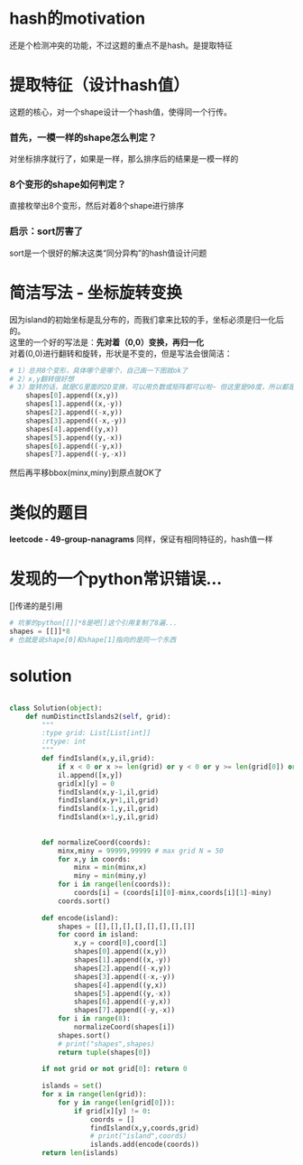 # hash的motivation
还是个检测冲突的功能，不过这题的重点不是hash。是提取特征

# 提取特征（设计hash值）
这题的核心，对一个shape设计一个hash值，使得同一个行传。
### 首先，一模一样的shape怎么判定？
对坐标排序就行了，如果是一样，那么排序后的结果是一模一样的
### 8个变形的shape如何判定？
直接枚举出8个变形，然后对着8个shape进行排序
### 启示：sort厉害了
sort是一个很好的解决这类“同分异构”的hash值设计问题

# 简洁写法 - 坐标旋转变换
因为island的初始坐标是乱分布的，而我们拿来比较的手，坐标必须是归一化后的。  
这里的一个好的写法是：**先对着（0,0）变换，再归一化**  
对着(0,0)进行翻转和旋转，形状是不变的，但是写法会很简洁：
```py
# 1）总共8个变形，具体哪个是哪个，自己画一下图就ok了
# 2）x,y翻转很好想
# 3）旋转的话，就是CG里面的2D变换，可以用负数或矩阵都可以啦~ 但这里是90度，所以都是x,-x,y,-y一样的很工整
    shapes[0].append((x,y))
    shapes[1].append((x,-y))
    shapes[2].append((-x,y))
    shapes[3].append((-x,-y))
    shapes[4].append((y,x))
    shapes[5].append((y,-x))
    shapes[6].append((-y,x))
    shapes[7].append((-y,-x))
```
然后再平移bbox(minx,miny)到原点就OK了

# 类似的题目
**leetcode - 49-group-nanagrams**
同样，保证有相同特征的，hash值一样
# 发现的一个python常识错误...
[]传递的是引用
```py
# 坑爹的python[[]]*8是吧[]这个引用复制了8遍...
shapes = [[]]*8
# 也就是说shape[0]和shape[1]指向的是同一个东西
```
# solution
```py

class Solution(object):
    def numDistinctIslands2(self, grid):
        """
        :type grid: List[List[int]]
        :rtype: int
        """
        def findIsland(x,y,il,grid):
            if x < 0 or x >= len(grid) or y < 0 or y >= len(grid[0]) or grid[x][y] == 0: return 
            il.append([x,y])
            grid[x][y] = 0
            findIsland(x,y-1,il,grid)
            findIsland(x,y+1,il,grid)
            findIsland(x-1,y,il,grid)
            findIsland(x+1,y,il,grid)
    
        
        def normalizeCoord(coords):
            minx,miny = 99999,99999 # max grid N = 50
            for x,y in coords:
                minx = min(minx,x)
                miny = min(miny,y)
            for i in range(len(coords)):
                coords[i] = (coords[i][0]-minx,coords[i][1]-miny)
            coords.sort()
            
        def encode(island):
            shapes = [[],[],[],[],[],[],[],[]]
            for coord in island:
                x,y = coord[0],coord[1]
                shapes[0].append((x,y))
                shapes[1].append((x,-y))
                shapes[2].append((-x,y))
                shapes[3].append((-x,-y))
                shapes[4].append((y,x))
                shapes[5].append((y,-x))
                shapes[6].append((-y,x))
                shapes[7].append((-y,-x))
            for i in range(8):
                normalizeCoord(shapes[i])
            shapes.sort()
            # print("shapes",shapes)
            return tuple(shapes[0])
        
        if not grid or not grid[0]: return 0
        
        islands = set()
        for x in range(len(grid)):
            for y in range(len(grid[0])):
                if grid[x][y] != 0:
                    coords = []
                    findIsland(x,y,coords,grid)
                    # print("island",coords)
                    islands.add(encode(coords))
        return len(islands)
```